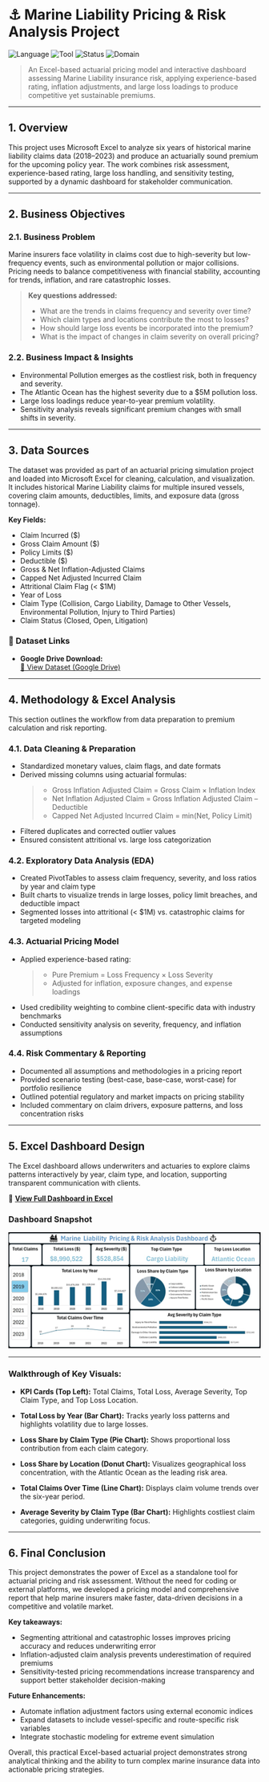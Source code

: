 # ⚓ Marine Liability Pricing & Risk Analysis Project

![Language](https://img.shields.io/badge/Language-Excel-16A085)
![Tool](https://img.shields.io/badge/Methodology-Actuarial%20Pricing%20Model-F39C12)
![Status](https://img.shields.io/badge/Project-Completed-brightgreen)
![Domain](https://img.shields.io/badge/Domain-Insurance-red)

> An Excel-based actuarial pricing model and interactive dashboard assessing Marine Liability insurance risk, applying experience-based rating, inflation adjustments, and large loss loadings to produce competitive yet sustainable premiums.

---

## 1. Overview

This project uses Microsoft Excel to analyze six years of historical marine liability claims data (2018–2023) and produce an actuarially sound premium for the upcoming policy year. The work combines risk assessment, experience-based rating, large loss handling, and sensitivity testing, supported by a dynamic dashboard for stakeholder communication.

---

## 2. Business Objectives

### 2.1. Business Problem

Marine insurers face volatility in claims cost due to high-severity but low-frequency events, such as environmental pollution or major collisions. Pricing needs to balance competitiveness with financial stability, accounting for trends, inflation, and rare catastrophic losses.

> **Key questions addressed:**
>
> * What are the trends in claims frequency and severity over time?
> * Which claim types and locations contribute the most to losses?
> * How should large loss events be incorporated into the premium?
> * What is the impact of changes in claim severity on overall pricing?

### 2.2. Business Impact & Insights

* Environmental Pollution emerges as the costliest risk, both in frequency and severity.
* The Atlantic Ocean has the highest severity due to a $5M pollution loss.
* Large loss loadings reduce year-to-year premium volatility.
* Sensitivity analysis reveals significant premium changes with small shifts in severity.

---

## 3. Data Sources

The dataset was provided as part of an actuarial pricing simulation project and loaded into Microsoft Excel for cleaning, calculation, and visualization. It includes historical Marine Liability claims for multiple insured vessels, covering claim amounts, deductibles, limits, and exposure data (gross tonnage).

**Key Fields:**

* Claim Incurred (\$)
* Gross Claim Amount (\$)
* Policy Limits (\$)
* Deductible (\$)
* Gross & Net Inflation-Adjusted Claims
* Capped Net Adjusted Incurred Claim
* Attritional Claim Flag (< \$1M)
* Year of Loss
* Claim Type (Collision, Cargo Liability, Damage to Other Vessels, Environmental Pollution, Injury to Third Parties)
* Claim Status (Closed, Open, Litigation)

### 🔗 Dataset Links

- **Google Drive Download:**  
  [📁 View Dataset (Google Drive)](https://docs.google.com/spreadsheets/d/1SE93-AbIdNcZ3LbO3Izsl_vNNnc4AyUT/edit?usp=sharing&ouid=115534730882318352678&rtpof=true&sd=true)

---

## 4. Methodology & Excel Analysis

This section outlines the workflow from data preparation to premium calculation and risk reporting.

### 4.1. Data Cleaning & Preparation

- Standardized monetary values, claim flags, and date formats
- Derived missing columns using actuarial formulas:
  > - Gross Inflation Adjusted Claim = Gross Claim × Inflation Index
  > - Net Inflation Adjusted Claim = Gross Inflation Adjusted Claim – Deductible
  > - Capped Net Adjusted Incurred Claim = min(Net, Policy Limit)
- Filtered duplicates and corrected outlier values
- Ensured consistent attritional vs. large loss categorization

### 4.2. Exploratory Data Analysis (EDA)

- Created PivotTables to assess claim frequency, severity, and loss ratios by year and claim type
- Built charts to visualize trends in large losses, policy limit breaches, and deductible impact
- Segmented losses into attritional (< \$1M) vs. catastrophic claims for targeted modeling

### 4.3. Actuarial Pricing Model

- Applied experience-based rating:
  > - Pure Premium = Loss Frequency × Loss Severity
  > - Adjusted for inflation, exposure changes, and expense loadings
- Used credibility weighting to combine client-specific data with industry benchmarks
- Conducted sensitivity analysis on severity, frequency, and inflation assumptions

### 4.4. Risk Commentary & Reporting

- Documented all assumptions and methodologies in a pricing report
- Provided scenario testing (best-case, base-case, worst-case) for portfolio resilience
- Outlined potential regulatory and market impacts on pricing stability
- Included commentary on claim drivers, exposure patterns, and loss concentration risks

---

## 5. Excel Dashboard Design

The Excel dashboard allows underwriters and actuaries to explore claims patterns interactively by year, claim type, and location, supporting transparent communication with clients.

🔗 **[View Full Dashboard in Excel](https://project.novypro.com/IBCE2r)**

### Dashboard Snapshot

![Marine Liability Dashboard](https://github.com/annievu22/Marine_Liability_Pricing_Risk_Project/blob/main/Marine%20Liability%20Project%20-%20Dashboard.jpeg)

---

### Walkthrough of Key Visuals:
* **KPI Cards (Top Left):** 
Total Claims, Total Loss, Average Severity, Top Claim Type, and Top Loss Location.

* **Total Loss by Year (Bar Chart):** 
Tracks yearly loss patterns and highlights volatility due to large losses.

* **Loss Share by Claim Type (Pie Chart):** 
Shows proportional loss contribution from each claim category.

* **Loss Share by Location (Donut Chart):** 
Visualizes geographical loss concentration, with the Atlantic Ocean as the leading risk area.

* **Total Claims Over Time (Line Chart):** 
Displays claim volume trends over the six-year period.

* **Average Severity by Claim Type (Bar Chart):** 
Highlights costliest claim categories, guiding underwriting focus.

---

## 6. Final Conclusion

This project demonstrates the power of Excel as a standalone tool for actuarial pricing and risk assessment. Without the need for coding or external platforms, we developed a pricing model and comprehensive report that help marine insurers make faster, data-driven decisions in a competitive and volatile market.

**Key takeaways:**

- Segmenting attritional and catastrophic losses improves pricing accuracy and reduces underwriting error
- Inflation-adjusted claim analysis prevents underestimation of required premiums
- Sensitivity-tested pricing recommendations increase transparency and support better stakeholder decision-making

**Future Enhancements:**

- Automate inflation adjustment factors using external economic indices
- Expand datasets to include vessel-specific and route-specific risk variables
- Integrate stochastic modeling for extreme event simulation

Overall, this practical Excel-based actuarial project demonstrates strong analytical thinking and the ability to turn complex marine insurance data into actionable pricing strategies.

